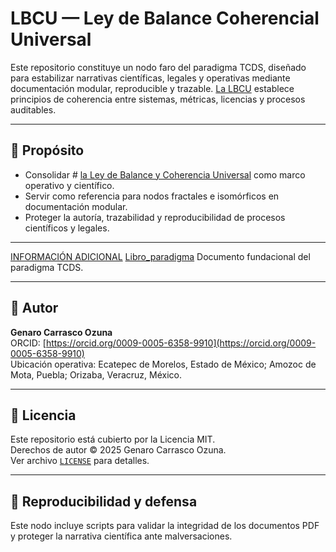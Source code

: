 # LBCU — Ley de Balance Coherencial Universal

Este repositorio constituye un nodo faro del paradigma TCDS, diseñado para estabilizar narrativas científicas, legales y operativas mediante documentación modular, reproducible y trazable. [La LBCU](docs/Ley_de_Balance_Coherencial_Universl.pdf) establece principios de coherencia entre sistemas, métricas, licencias y procesos auditables.

---

## 📘 Propósito

- Consolidar # [la Ley de Balance y Coherencia Universal](docs/Ley_de_Balance_Coherencial_Universl.pdf) como marco operativo y científico.
- Servir como referencia para nodos fractales e isomórficos en documentación modular.
- Proteger la autoría, trazabilidad y reproducibilidad de procesos científicos y legales.

---
[INFORMACIÓN ADICIONAL](https://geozunac3536-jpg.github.io/TCDS-UNIFICADO/)
[Libro_paradigma](docs/Libro_Paradigma_TCDS.pdf) Documento fundacional del paradigma TCDS.

---

## 🧠 Autor

**Genaro Carrasco Ozuna**  
ORCID: [https://orcid.org/0009-0005-6358-9910](https://orcid.org/0009-0005-6358-9910)  
Ubicación operativa: Ecatepec de Morelos, Estado de México; Amozoc de Mota, Puebla; Orizaba, Veracruz, México.

---

## 🔐 Licencia

Este repositorio está cubierto por la Licencia MIT.  
Derechos de autor © 2025 Genaro Carrasco Ozuna.  
Ver archivo [`LICENSE`](https://github.com/geozunac3536-jpg/TCDS-LICENCIAS.git) para detalles.

---

## 🧪 Reproducibilidad y defensa

Este nodo incluye scripts para validar la integridad de los documentos PDF y proteger la narrativa científica ante malversaciones.


